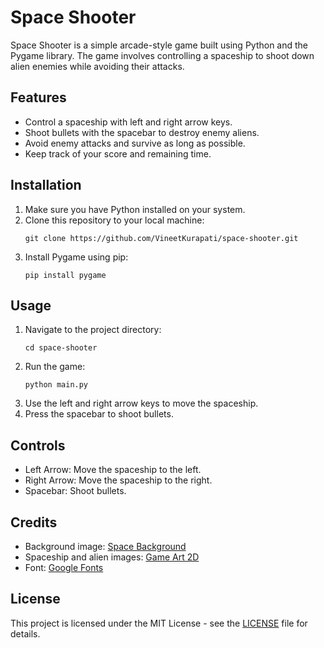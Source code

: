 
# Space Shooter

Space Shooter is a simple arcade-style game built using Python and the Pygame library. The game involves controlling a spaceship to shoot down alien enemies while avoiding their attacks.

## Features

- Control a spaceship with left and right arrow keys.
- Shoot bullets with the spacebar to destroy enemy aliens.
- Avoid enemy attacks and survive as long as possible.
- Keep track of your score and remaining time.

## Installation

1. Make sure you have Python installed on your system.
2. Clone this repository to your local machine:
   ```
   git clone https://github.com/VineetKurapati/space-shooter.git
   ```
3. Install Pygame using pip:
   ```
   pip install pygame
   ```

## Usage

1. Navigate to the project directory:
   ```
   cd space-shooter
   ```
2. Run the game:
   ```
   python main.py
   ```
3. Use the left and right arrow keys to move the spaceship.
4. Press the spacebar to shoot bullets.

## Controls

- Left Arrow: Move the spaceship to the left.
- Right Arrow: Move the spaceship to the right.
- Spacebar: Shoot bullets.

## Credits

- Background image: [Space Background](https://www.pixabay.com)
- Spaceship and alien images: [Game Art 2D](https://www.gameart2d.com)
- Font: [Google Fonts](https://fonts.google.com)

## License

This project is licensed under the MIT License - see the [LICENSE](LICENSE) file for details.

